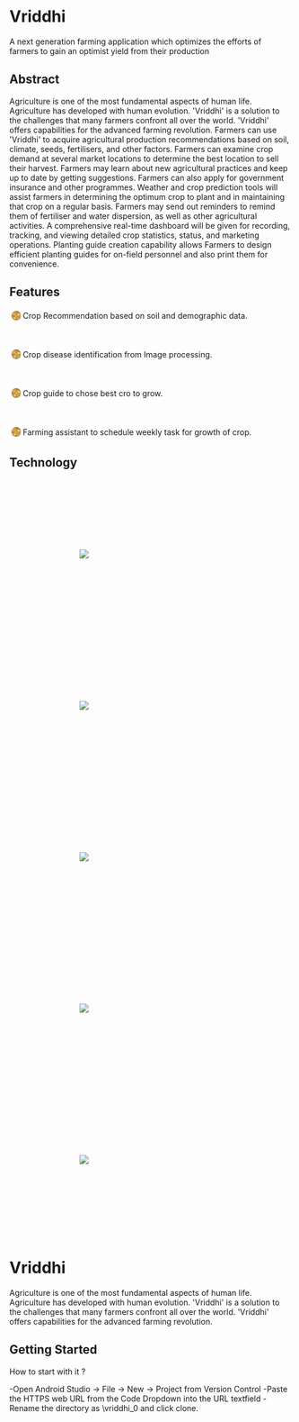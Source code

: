 # Vriddhi

A next generation farming application which optimizes the efforts of farmers to gain an optimist yield from their production

## Abstract

Agriculture is one of the most fundamental aspects of human life. Agriculture has developed with human evolution. 
'Vriddhi' is a solution to the challenges that many farmers confront all over the world.
'Vriddhi' offers capabilities for the advanced farming revolution. 
Farmers can use 'Vriddhi' to acquire agricultural production recommendations based on soil, climate, seeds, fertilisers, and other factors. 
Farmers can examine crop demand at several market locations to determine the best location to sell their harvest.
 Farmers may learn about new agricultural practices and keep up to date by getting suggestions. 
Farmers can also apply for government insurance and other programmes. Weather and crop prediction tools will assist farmers in determining the optimum crop to plant and in maintaining that crop on a regular basis. 
Farmers may send out reminders to remind them of fertiliser and water dispersion, as well as other agricultural activities. 
A comprehensive real-time dashboard will be given for recording, tracking, and viewing detailed crop statistics, status, and marketing operations.
Planting guide creation capability allows Farmers to design efficient planting guides for on-field personnel and also print them for convenience. 

## Features

<p style="display:flex; flex-direction:row; align-items:center"><img src="https://github.com/AyushSolanki-17/StaticServer/blob/main/pngwing.com.png?raw=true" width="24">Crop Recommendation based on soil and demographic data.</p>
<br/>

<p style="display:flex; flex-direction:row; align-items:center"><img src="https://github.com/AyushSolanki-17/StaticServer/blob/main/pngwing.com.png?raw=true" width="24">Crop disease identification from Image processing.</p>
<br/>
<p style="display:flex; flex-direction:row; align-items:center"><img src="https://github.com/AyushSolanki-17/StaticServer/blob/main/pngwing.com.png?raw=true" width="24">Crop guide to chose best cro to grow.</p>
<br/>
<p style="display:flex; flex-direction:row; align-items:center"><img src="https://github.com/AyushSolanki-17/StaticServer/blob/main/pngwing.com.png?raw=true" width="24">Farming assistant to schedule weekly task for growth of crop.</p>


## Technology

<p float="left">
 

<img src="https://cdn.jsdelivr.net/gh/devicons/devicon/icons/flutter/flutter-original.svg?raw=true" width="128" style="margin:125px" />
&nbsp; &nbsp;&nbsp; &nbsp;
<img src="https://cdn.jsdelivr.net/gh/devicons/devicon/icons/python/python-original-wordmark.svg?raw=true" width="128" style="margin:125px"/>
&nbsp; &nbsp;&nbsp; &nbsp;
 <img src="https://cdn.jsdelivr.net/gh/devicons/devicon/icons/tensorflow/tensorflow-original-wordmark.svg?raw=true" width="128" style="margin:125px" />
 &nbsp; &nbsp;&nbsp; &nbsp;
<img src="https://cdn.jsdelivr.net/gh/devicons/devicon/icons/firebase/firebase-plain-wordmark.svg?raw=true" width="128" style="margin:125px" />
 &nbsp; &nbsp;&nbsp; &nbsp;
<img src="https://cdn.jsdelivr.net/gh/devicons/devicon/icons/flask/flask-original-wordmark.svg?raw=true" width="128" style="margin:125px" />
</p>
          
          






# Vriddhi

Agriculture is one of the most fundamental aspects of human life. Agriculture has developed with human evolution. 
'Vriddhi' is a solution to the challenges that many farmers confront all over the world.
'Vriddhi' offers capabilities for the advanced farming revolution. 

## Getting Started

How to start with it ?

  -Open Android Studio -> File -> New -> Project from Version Control
  -Paste the HTTPS web URL from the Code Dropdown into the URL textfield
  -Rename the directory as \vriddhi_0 and click clone.

